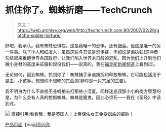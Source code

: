 # 抓住你了。蜘蛛折磨——TechCrunch

> 原文：<https://web.archive.org/web/http://techcrunch.com:80/2007/02/26/gotcha-spider-torture/>

好吧，我承认。我有蜘蛛恐惧症。这是我唯一的恐惧。还有细菌。但这是唯一的另一件事。除了小人和红发人，虽然这些与其说是恐惧症，不如说是偏执狂(这两者勾结起来推翻世界各国政府，让我们陷入世界末日般的混乱，因为他们上升到他们微小身材的高度来征服和奴役我们——说真的，我在[福克斯新闻频道](https://web.archive.org/web/20210227164855/http://www.youtube.com/watch?v=ouKJixL--ms)上看到过)。

无论如何，回到蜘蛛。抓到你了！蜘蛛捕手承诺捕捉和释放蜘蛛，它可能也适用于昆虫、小孩等。想想你不想吃的东西(除非你是一只穴居的生姜)。

我不明白为什么不直接用苍蝇拍去打那些小混蛋。同样迷惑我那小小的南方智慧的是，为什么会有人真的想抓蜘蛛。蜘蛛是魔鬼，因此必须死——我在《圣经》中读到过。

![](img/bc414ec77aab5884c78cc9066bb6a83a.png)
直接引用:看看我，我是英国人！上帝保佑女王免受蜘蛛的威胁！

[产品页面](https://web.archive.org/web/20210227164855/http://www.gizoo.co.uk/Products/HomeGarden/Home/SpiderCatcher.htm)【via[闪亮闪亮](https://web.archive.org/web/20210227164855/http://www.shinyshiny.tv/2007/02/gotcha_spider_c.html)
